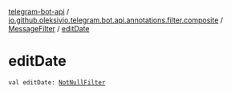 [telegram-bot-api](../../index.md) / [io.github.oleksivio.telegram.bot.api.annotations.filter.composite](../index.md) / [MessageFilter](index.md) / [editDate](./edit-date.md)

# editDate

`val editDate: `[`NotNullFilter`](../../io.github.oleksivio.telegram.bot.api.annotations.filter.primitive/-not-null-filter/index.md)